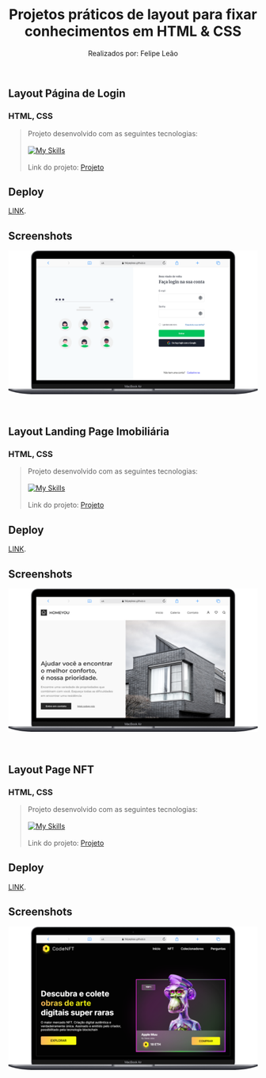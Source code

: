   <h1 align="center"> Projetos práticos de layout para fixar conhecimentos em HTML & CSS </h1>
  <p align="center">
  Realizados por: Felipe Leão
  </p>

  <br>
   
  ## Layout Página de Login  
  ### HTML, CSS

  > Projeto desenvolvido com as seguintes tecnologias:
  <br><br>[![My Skills](https://skillicons.dev/icons?i=html,css)](https://skillicons.dev)<br><br>
  > Link do projeto:
  > [Projeto](https://github.com/felipepleao/layout-practice/tree/main/projeto01-Login)

  ## Deploy

  [LINK](https://felipepleao.github.io/layout-practice/projeto01-Login/).

  ## Screenshots

  ![App Screenshot](assets/preview-login-desk.png)

  <br>

  ## Layout Landing Page Imobiliária
  ### HTML, CSS

  > Projeto desenvolvido com as seguintes tecnologias:
  <br><br>[![My Skills](https://skillicons.dev/icons?i=html,css)](https://skillicons.dev)<br><br>
  > Link do projeto:
  > [Projeto](https://github.com/felipepleao/layout-practice/tree/main/projeto02-HomeYOU)

  ## Deploy

  [LINK](https://felipepleao.github.io/layout-practice/projeto02-HomeYOU/).

  ## Screenshots

  ![App Screenshot](assets/preview-home-desk.png)

  <br>

  ## Layout Page NFT
  ### HTML, CSS

  > Projeto desenvolvido com as seguintes tecnologias:
  <br><br>[![My Skills](https://skillicons.dev/icons?i=html,css)](https://skillicons.dev)<br><br>
  > Link do projeto:
  > [Projeto](https://github.com/felipepleao/layout-practice/tree/main/projeto03-CodeNFT)

  ## Deploy

  [LINK](https://felipepleao.github.io/layout-practice/projeto03-CodeNFT/).

  ## Screenshots

  ![App Screenshot](assets/preview-nft-desk.png)

  <br>